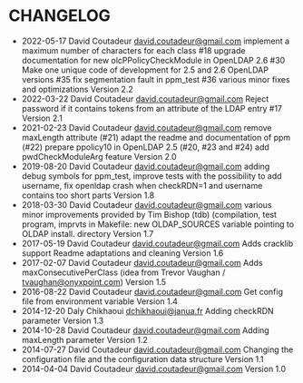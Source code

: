 # CHANGELOG

* 2022-05-17 David Coutadeur <david.coutadeur@gmail.com>
  implement a maximum number of characters for each class #18
  upgrade documentation for new olcPPolicyCheckModule in OpenLDAP 2.6 #30
  Make one unique code of development for 2.5 and 2.6 OpenLDAP versions #35
  fix segmentation fault in ppm_test #36
  various minor fixes and optimizations
  Version 2.2
* 2022-03-22 David Coutadeur <david.coutadeur@gmail.com>
  Reject password if it contains tokens from an attribute of the LDAP entry #17 
  Version 2.1
* 2021-02-23 David Coutadeur <david.coutadeur@gmail.com>
  remove maxLength attribute (#21)
  adapt the readme and documentation of ppm (#22)
  prepare ppolicy10 in OpenLDAP 2.5 (#20, #23 and #24)
  add pwdCheckModuleArg feature
  Version 2.0
* 2019-08-20 David Coutadeur <david.coutadeur@gmail.com>
  adding debug symbols for ppm_test,
  improve tests with the possibility to add username,
  fix openldap crash when checkRDN=1 and username contains too short parts
  Version 1.8
* 2018-03-30 David Coutadeur <david.coutadeur@gmail.com>
  various minor improvements provided by Tim Bishop (tdb) (compilation, test program,
  imprvts in Makefile: new OLDAP_SOURCES variable pointing to OLDAP install. directory
  Version 1.7
* 2017-05-19 David Coutadeur <david.coutadeur@gmail.com>
  Adds cracklib support
  Readme adaptations and cleaning
  Version 1.6
* 2017-02-07 David Coutadeur <david.coutadeur@gmail.com>
  Adds maxConsecutivePerClass (idea from Trevor Vaughan / tvaughan@onyxpoint.com)
  Version 1.5
* 2016-08-22 David Coutadeur <david.coutadeur@gmail.com>
  Get config file from environment variable
  Version 1.4
* 2014-12-20 Daly Chikhaoui <dchikhaoui@janua.fr>
  Adding checkRDN parameter
  Version 1.3
* 2014-10-28 David Coutadeur <david.coutadeur@gmail.com>
  Adding maxLength parameter
  Version 1.2
* 2014-07-27 David Coutadeur <david.coutadeur@gmail.com>
  Changing the configuration file and the configuration data structure
  Version 1.1
* 2014-04-04 David Coutadeur <david.coutadeur@gmail.com>
  Version 1.0

